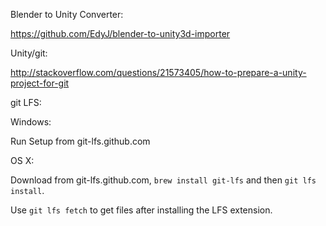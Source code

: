 Blender to Unity Converter:

https://github.com/EdyJ/blender-to-unity3d-importer



Unity/git:

http://stackoverflow.com/questions/21573405/how-to-prepare-a-unity-project-for-git



git LFS:


Windows:

Run Setup from git-lfs.github.com


OS X:

Download from git-lfs.github.com, `brew install git-lfs` and then `git lfs install`.



Use `git lfs fetch` to get files after installing the LFS extension.

